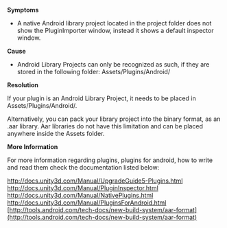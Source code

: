 

**Symptoms**


- A native Android library project located in the project folder does not show the PluginImporter window, instead it shows a default inspector window.



**Cause**


- Android Library Projects can only be recognized as such, if they are stored in the following folder: Assets/Plugins/Android/



**Resolution**



If your plugin is an Android Library Project, it needs to be placed in Assets/Plugins/Android/.



Alternatively, you can pack your library project into the binary format, as an .aar library. Aar libraries do not have this limitation and can be placed anywhere inside the Assets folder.



**More Information**



For more information regarding plugins, plugins for android, how to write and read them check the documentation listed below:



[http://docs.unity3d.com/Manual/UpgradeGuide5-Plugins.html
](http://docs.unity3d.com/Manual/UpgradeGuide5-Plugins.html)[http://docs.unity3d.com/Manual/PluginInspector.html
](http://docs.unity3d.com/Manual/PluginInspector.html)[http://docs.unity3d.com/Manual/NativePlugins.html
](http://docs.unity3d.com/Manual/NativePlugins.html)[http://docs.unity3d.com/Manual/PluginsForAndroid.html
](http://docs.unity3d.com/Manual/NativePlugins.html)[http://tools.android.com/tech-docs/new-build-system/aar-format](http://tools.android.com/tech-docs/new-build-system/aar-format)





